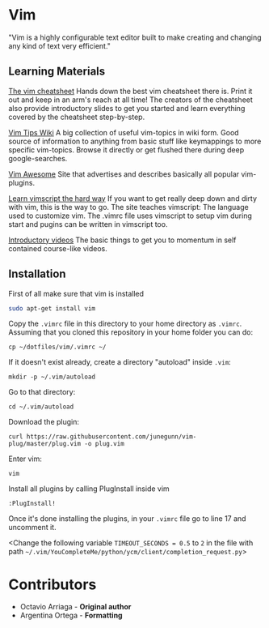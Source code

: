 # Vim
"Vim is a highly configurable text editor built to make creating and changing any kind of text very efficient."

## Learning Materials
[The vim cheatsheet](http://www.viemu.com/a_vi_vim_graphical_cheat_sheet_tutorial.html) Hands down the best vim cheatsheet there is. Print it out and keep in an arm's reach at all time!
The creators of the cheatsheet also provide introductory slides to get you started and learn everything covered by the cheatsheet step-by-step.

[Vim Tips Wiki](http://vim.wikia.com/wiki/Vim_Tips_Wiki) A big collection of useful vim-topics in wiki form. Good source of information to anything from basic stuff like keymappings to more specific vim-topics. Browse it directly or get flushed there during deep google-searches.

[Vim Awesome](https://vimawesome.com/) Site that advertises and describes basically all popular vim-plugins.

[Learn vimscript the hard way](http://learnvimscriptthehardway.stevelosh.com/) If you want to get really deep down and dirty with vim, this is the way to go. The site teaches vimscript: The language used to customize vim. The .vimrc file uses vimscript to setup vim during start and pugins can be written in vimscript too.

[Introductory videos](https://egghead.io/courses/learn-to-use-vim) The basic things to get you to momentum in self contained course-like videos.


## Installation
First of all make sure that vim is installed
```bash
sudo apt-get install vim
```

Copy the `.vimrc` file in this directory to your home directory as `.vimrc`.
Assuming that you cloned this repository in your home folder you can do:
```
cp ~/dotfiles/vim/.vimrc ~/
```

If it doesn't exist already, create a directory "autoload" inside `.vim`:
```
mkdir -p ~/.vim/autoload
```

Go to that directory:
```
cd ~/.vim/autoload
```

Download the plugin:
```
curl https://raw.githubusercontent.com/junegunn/vim-plug/master/plug.vim -o plug.vim
```

Enter vim:
```
vim
```

Install all plugins by calling PlugInstall inside vim
```
:PlugInstall!
```
Once it's done installing the plugins, in your `.vimrc` file go to line 17 and uncomment it.

<Change the following variable `TIMEOUT_SECONDS = 0.5` to `2` in the file with path `~/.vim/YouCompleteMe/python/ycm/client/completion_request.py`>

# Contributors
* Octavio Arriaga - **Original author**
* Argentina Ortega - **Formatting**
